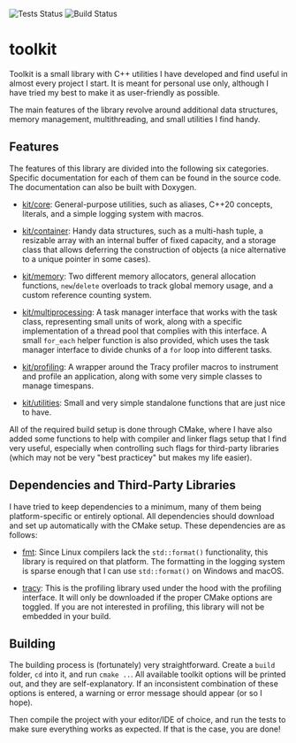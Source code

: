 ![Tests Status](https://github.com/ismawno/toolkit/actions/workflows/tests.yml/badge.svg)
![Build Status](https://github.com/ismawno/toolkit/actions/workflows/build.yml/badge.svg)

# toolkit
Toolkit is a small library with C++ utilities I have developed and find useful in almost every project I start. It is meant for personal use only, although I have tried my best to make it as user-friendly as possible.

The main features of the library revolve around additional data structures, memory management, multithreading, and small utilities I find handy.

## Features

The features of this library are divided into the following six categories. Specific documentation for each of them can be found in the source code. The documentation can also be built with Doxygen.

- [kit/core](https://github.com/ismawno/toolkit/toolkit/kit/core): General-purpose utilities, such as aliases, C++20 concepts, literals, and a simple logging system with macros.

- [kit/container](https://github.com/ismawno/toolkit/toolkit/kit/container): Handy data structures, such as a multi-hash tuple, a resizable array with an internal buffer of fixed capacity, and a storage class that allows deferring the construction of objects (a nice alternative to a unique pointer in some cases).

- [kit/memory](https://github.com/ismawno/toolkit/toolkit/kit/memory): Two different memory allocators, general allocation functions, `new`/`delete` overloads to track global memory usage, and a custom reference counting system.

- [kit/multiprocessing](https://github.com/ismawno/toolkit/toolkit/kit/multiprocessing): A task manager interface that works with the task class, representing small units of work, along with a specific implementation of a thread pool that complies with this interface. A small `for_each` helper function is also provided, which uses the task manager interface to divide chunks of a `for` loop into different tasks.

- [kit/profiling](https://github.com/ismawno/toolkit/toolkit/kit/profiling): A wrapper around the Tracy profiler macros to instrument and profile an application, along with some very simple classes to manage timespans.

- [kit/utilities](https://github.com/ismawno/toolkit/toolkit/kit/utilities): Small and very simple standalone functions that are just nice to have.

All of the required build setup is done through CMake, where I have also added some functions to help with compiler and linker flags setup that I find very useful, especially when controlling such flags for third-party libraries (which may not be very "best practicey" but makes my life easier).

## Dependencies and Third-Party Libraries

I have tried to keep dependencies to a minimum, many of them being platform-specific or entirely optional. All dependencies should download and set up automatically with the CMake setup. These dependencies are as follows:

- [fmt](https://github.com/fmtlib/fmt): Since Linux compilers lack the `std::format()` functionality, this library is required on that platform. The formatting in the logging system is sparse enough that I can use `std::format()` on Windows and macOS.

- [tracy](https://github.com/wolfpld/tracy): This is the profiling library used under the hood with the profiling interface. It will only be downloaded if the proper CMake options are toggled. If you are not interested in profiling, this library will not be embedded in your build.

## Building

The building process is (fortunately) very straightforward. Create a `build` folder, `cd` into it, and run `cmake ..`. All available toolkit options will be printed out, and they are self-explanatory. If an inconsistent combination of these options is entered, a warning or error message should appear (or so I hope).

Then compile the project with your editor/IDE of choice, and run the tests to make sure everything works as expected. If that is the case, you are done!

